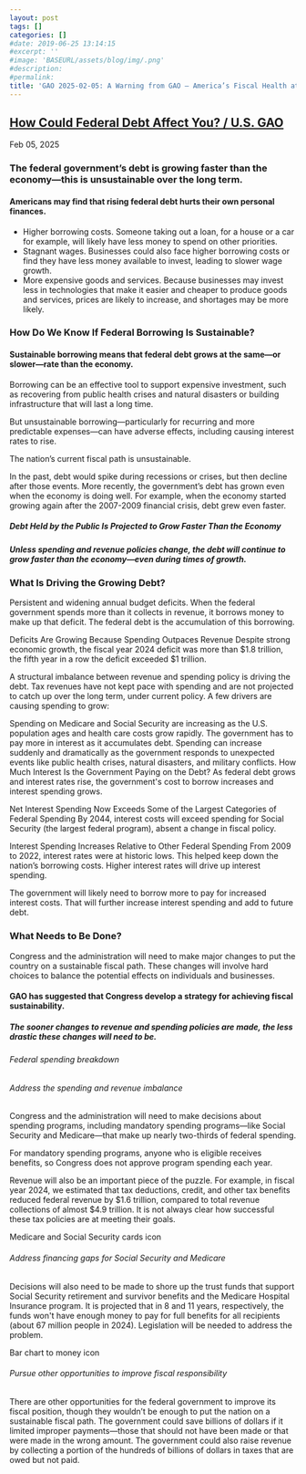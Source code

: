 ```yaml
---
layout: post
tags: []
categories: []
#date: 2019-06-25 13:14:15
#excerpt: ''
#image: 'BASEURL/assets/blog/img/.png'
#description:
#permalink:
title: 'GAO 2025-02-05: A Warning from GAO – America’s Fiscal Health at Risk'
---
```



## [How Could Federal Debt Affect You? / U.S. GAO](https://www.gao.gov/americas-fiscal-future/how-could-federal-debt-affect-you)

Feb 05, 2025

### The federal government’s debt is growing faster than the economy—this is unsustainable over the long term.

#### Americans may find that rising federal debt hurts their own personal finances.

- Higher borrowing costs. Someone taking out a loan, for a house or a car for example, will likely have less money to spend on other priorities.
- Stagnant wages. Businesses could also face higher borrowing costs or find they have less money available to invest, leading to slower wage growth.
- More expensive goods and services. Because businesses may invest less in technologies that make it easier and cheaper to produce goods and services, prices are likely to increase, and shortages may be more likely.

### How Do We Know If Federal Borrowing Is Sustainable?

#### Sustainable borrowing means that federal debt grows at the same—or slower—rate than the economy.

Borrowing can be an effective tool to support expensive investment, such as recovering from public health crises and natural disasters or building infrastructure that will last a long time.

But unsustainable borrowing—particularly for recurring and more predictable expenses—can have adverse effects, including causing interest rates to rise.

The nation’s current fiscal path is unsustainable.

In the past, debt would spike during recessions or crises, but then decline after those events. More recently, the government’s debt has grown even when the economy is doing well. For example, when the economy started growing again after the 2007-2009 financial crisis, debt grew even faster.

##### Debt Held by the Public Is Projected to Grow Faster Than the Economy

##### Unless spending and revenue policies change, the debt will continue to grow faster than the economy—even during times of growth.

### What Is Driving the Growing Debt?

Persistent and widening annual budget deficits. When the federal government spends more than it collects in revenue, it borrows money to make up that deficit. The federal debt is the accumulation of this borrowing.

Deficits Are Growing Because Spending Outpaces Revenue
<line graph>
Despite strong economic growth, the fiscal year 2024 deficit was more than $1.8 trillion, the fifth year in a row the deficit exceeded $1 trillion.

A structural imbalance between revenue and spending policy is driving the debt.
Tax revenues have not kept pace with spending and are not projected to catch up over the long term, under current policy.
A few drivers are causing spending to grow:
 
Spending on Medicare and Social Security are increasing as the U.S. population ages and health care costs grow rapidly.
The government has to pay more in interest as it accumulates debt.
Spending can increase suddenly and dramatically as the government responds to unexpected events like public health crises, natural disasters, and military conflicts.
How Much Interest Is the Government Paying on the Debt?
As federal debt grows and interest rates rise, the government's cost to borrow increases and interest spending grows.

Net Interest Spending Now Exceeds Some of the Largest Categories of Federal Spending
<bar chart>
By 2044, interest costs will exceed spending for Social Security (the largest federal program), absent a change in fiscal policy.

Interest Spending Increases Relative to Other Federal Spending
<pie chart>
From 2009 to 2022, interest rates were at historic lows. This helped keep down the nation’s borrowing costs. Higher interest rates will drive up interest spending.

The government will likely need to borrow more to pay for increased interest costs. That will further increase interest spending and add to future debt.

### What Needs to Be Done?

Congress and the administration will need to make major changes to put the country on a sustainable fiscal path. These changes will involve hard choices to balance the potential effects on individuals and businesses.

#### GAO has suggested that Congress develop a strategy for achieving fiscal sustainability.

##### The sooner changes to revenue and spending policies are made, the less drastic these changes will need to be.

###### Federal spending breakdown

###### Address the spending and revenue imbalance

Congress and the administration will need to make decisions about spending programs, including mandatory spending programs—like Social Security and Medicare—that make up nearly two-thirds of federal spending.

For mandatory spending programs, anyone who is eligible receives benefits, so Congress does not approve program spending each year.

Revenue will also be an important piece of the puzzle. For example, in fiscal year 2024, we estimated that tax deductions, credit, and other tax benefits reduced federal revenue by $1.6 trillion, compared to total revenue collections of almost $4.9 trillion. It is not always clear how successful these tax policies are at meeting their goals.

Medicare and Social Security cards icon

###### Address financing gaps for Social Security and Medicare

Decisions will also need to be made to shore up the trust funds that support Social Security retirement and survivor benefits and the Medicare Hospital Insurance program. It is projected that in 8 and 11 years, respectively, the funds won't have enough money to pay for full benefits for all recipients (about 67 million people in 2024). Legislation will be needed to address the problem.

Bar chart to money icon

###### Pursue other opportunities to improve fiscal responsibility

There are other opportunities for the federal government to improve its fiscal position, though they wouldn’t be enough to put the nation on a sustainable fiscal path. The government could save billions of dollars if it limited improper payments—those that should not have been made or that were made in the wrong amount. The government could also raise revenue by collecting a portion of the hundreds of billions of dollars in taxes that are owed but not paid.

